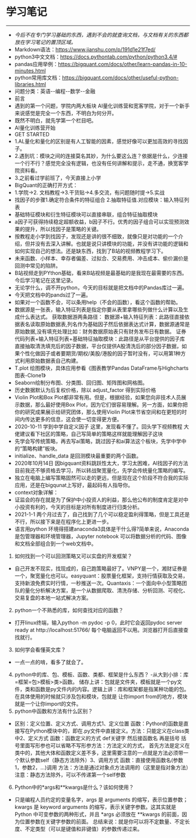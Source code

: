 # 学习笔记
-----
- *今后不在专门学习基础的东西，遇到不会的就查询文档，与文档有关的东西都放在学习笔记的置顶区域。*
- Markdown语法：https://www.jianshu.com/p/191d1e21f7ed/
- python3中文文档：https://docs.pythontab.com/python/python3.4/# 
- pandas应用举例：https://bigquant.com/docs/other/learn-pandas-in-10-minutes.html
- python常用库文档：https://bigquant.com/docs/other/useful-python-libraries.html
- 问题分类：英语--编程--数学--金融
- 前言
- 遇到的第一个问题，学院内两大板块 AI量化训练营和宽客学院，对于一个新手来说感觉是完全一个东西，不明白为何分开。
- 既然不明白，就先学第一个栏目吧。
- AI量化训练营开始
- GET STARTED
- 1.AL量化和量化的区别是有人工智能的因素，感觉好像可以更加高效的寻找因子。
- 2.遇到坑：模块之间的连接莫名其妙，为什么要这么连？依据是什么，少连接一个行不行？感觉完全没有逻辑，也没有任何讲解和提示，走不通，换宽客学院资料看。
- 3.之前看过学前班了，今天直接上小学
- BigQuant的正确打开方式：
- 1.学院→2. 文档教程→3.干货贴→4.多交流，有问题随时提→5.实战
- 找因子的步骤1.确定符合条件的特征组合 2.抽取特征值.对应模块：输入特征列表
- 基础特征模块和衍生特征模块可以直接串联，组合特征抽取模块
- a因子可获得持续稳定超额收益，b因子不行。优秀的因子组合可以实现预测效果的提升，所以找因子是策略的关键。
- 按教程走小学到找因子，发现还是讲的很不细致，就像只是对功能的一个介绍，但并没有去深入讲解。也就是说只讲模块的功能，并没有讲功能的逻辑和如何实现自己的想法。还是缺东西，找到了B站的视频教程学习下。
- 未来函数、小样本、幸存者偏差、过拟合、交易费用、冲击成本、偷价漏价是回测中常见的陷阱。
- B站视频走到PYthon基础，看来B站视频是最基础的是我现在最需要的东西。今后学习笔记在这里记录。
- 无论学什么，调不开python，今天的目标就是把文档中的Pandas库过一遍。
- 今天把文档中的pands过了一遍。
- 如果对一个函数不会，可以条用help（不会的函数），看这个函数的帮助。
- 数据源是一张表，输入特征列表是指定你要从表里拿哪些列做什么计算以及生成什么表达式。
获取数据游两条路径：
数据源+输入特征列表：此路径直接依据表名读取原始数据表,列名作为基础因子然后依据表达式计算，数据源通常是原始数据,没有填充处理比如：财务数据原始表只有财务发布日有数据。
证券代码列表+输入特征列表+基础特征抽取模块：此路径是从平台提供的因子库直接抽取清洗填充后的因子数据，平台仅提供A股清洗后的部分因子数据，如果个性化做因子或者要期货/期权/美股/港股的因子暂时没有，可以用第1种方式利用原始数据表自己构建。
- T.plot 绘图模块，具体应用参看《图表教学Pandas DataFrame与Highcharts图表-Clone1》
- Seaborn绘制分布图、分类图、回归图、矩阵图和网格图。
- 历史数据默认为后复权价格，除以 adjust_factor 得到实际价格
- Violin Plot和Box Plot都非常有用。但是，根据经验，如果您向非技术人员展示数据，那么最好使用Box Plot，因为它们很容易理解。另一方面，如果你把你的研究成果展示给研究团体，那么使用Violin Plot来节省空间和在更短的时间内传达更多的信息，这会使一切变得更方便。
- 2020-10-11 学到中学自定义因子 这里，发现看不懂了。回头学下视频教程 大佬建议看下社区的策略，自己写简单的策略这样就能理解因子这块
- 先学会写传统策略，再去写ai策略，跳过因子和ai算法这个板块，先学中学中的“策略构建”板块。
- initialize、handle_data 是回测模块最重要的两个函数。
- 2020年10月14日 因bigquant资料跳跃性太大，学习太困难，AI找因子的方法目前我还不够资格去学习，所以转战聚宽量化，先学会传统量化策略的编写。
- 独立在电脑上编写策略固然可以走的更远，但是现在这个阶段不符合我的实际应用，还是在bigqunat上写好，最起码有人指导你。
- context对象详解：
- 证监会的存在就是为了保护中小投资人的利益，那么他公布的制度肯定是对中小投资有利的，今天的目标是对所有制度进行归类分析。
- 2021-1-1 两个月过去了，自己找到了几个可以稳定盈利得策略，但是工具还是不行，所以接下来是在程序化上更进一步。
- 语言用python 环境得搭建anaconda3具体是干什么得?简单来说，Anaconda是包管理器和环境管理器，Jupyter notebook 可以将数据分析的代码、图像和文档全部组合到一个web文档中。

1. 如何找到一个可以回测策略又可以实盘的开发框架？
- 自己开发不现实，找现成的，自己跑策略最好了。VNPY是一个，湘财证券是一个，聚宽量化也可以。easyquant：股票量化框架，支持行情获取及交易，支持新浪免费实时行情，一秒推送一次。Quantaxis：一个面向中小型策略团队的量化分析解决方案，是一个从数据爬取、清洗存储、分析回测、可视化、交易复盘的本地一站式解决方案。
2. python一个不熟悉的库，如何查找对应的函数？
- 打开linux终端，输入python -m pydoc -p 0，此时它会返回pydoc server ready at http://localhost:51766/  每个电脑返回不以用。浏览器打开后直接查找就行。
3. 如何学会看懂英文库？
- 一点一点的啃，看多了就会了。
4. python中的库、包、模板、函数、类都、框架是什么东西？
-从大到小排：库=框架=包>模板>类>函数。 储存上讲：包就是文件夹，模板就是一个py文件，类和函数是py文件内的内容。逻辑上讲：库和框架都是指某种功能的包。 在具体使用的时候就只涉及包和模块，包就是
让你import from的地方，模块就是一个让你import的文件。
5. python中函数和方法有什么区别？
- 区别：定义位置、定义方式、调用方式1、定义位置 函数：Python的函数是直接写在Python模块中的，即在.py文件中直接定义。方法：只能定义在class类中2、定义方式 函数：函数定义的方式 def关键字 然后接函数名 再是括号 括号里面写形参也可以省略不写形参方法：方法定义的方式， 首先方法是定义在类中的，其他大体和函数定义差不多，这里需要注意的一点就是方法必须带一个默认参数self（静态方法除外）3、调用方式 函数：直接使用函数名(参数1，参数2，…)调用 方法：方法是通过对象点方法调用的（这里是指对象方法）注意：静态方法除外，可以不传递第一个self参数
6. Python中的*args和**kwargs是什么？该如何使用？
- 只是编程人员约定的变量名字，args 是 arguments 的缩写，表示位置参数；kwargs 是 keyword arguments 的缩写，表示关键字参数。这其实就是 Python 中可变参数的两种形式，并且 *args 必须放在 **kwargs 的前面，因为位置参数在关键字参数的前面。 总结来说：就是你可以将不定数量、不定长度、不定类型（可以是键值和非键值）的参数传递过来。



